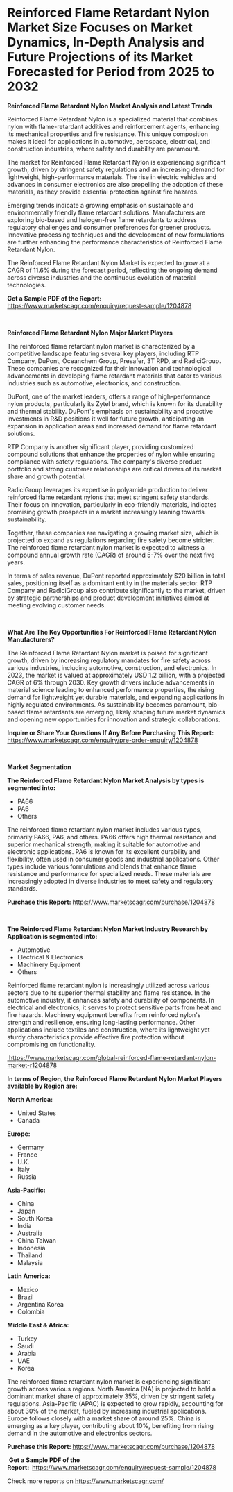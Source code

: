 <p><h1>Reinforced Flame Retardant Nylon Market Size Focuses on Market Dynamics, In-Depth Analysis and Future Projections of its Market Forecasted for Period from 2025 to 2032</h1></p><p><strong>Reinforced Flame Retardant Nylon Market Analysis and Latest Trends</strong></p>
<p><p>Reinforced Flame Retardant Nylon is a specialized material that combines nylon with flame-retardant additives and reinforcement agents, enhancing its mechanical properties and fire resistance. This unique composition makes it ideal for applications in automotive, aerospace, electrical, and construction industries, where safety and durability are paramount. </p><p>The market for Reinforced Flame Retardant Nylon is experiencing significant growth, driven by stringent safety regulations and an increasing demand for lightweight, high-performance materials. The rise in electric vehicles and advances in consumer electronics are also propelling the adoption of these materials, as they provide essential protection against fire hazards. </p><p>Emerging trends indicate a growing emphasis on sustainable and environmentally friendly flame retardant solutions. Manufacturers are exploring bio-based and halogen-free flame retardants to address regulatory challenges and consumer preferences for greener products. Innovative processing techniques and the development of new formulations are further enhancing the performance characteristics of Reinforced Flame Retardant Nylon. </p><p>The Reinforced Flame Retardant Nylon Market is expected to grow at a CAGR of 11.6% during the forecast period, reflecting the ongoing demand across diverse industries and the continuous evolution of material technologies.</p></p>
<p><strong>Get a Sample PDF of the Report:&nbsp;</strong> <a href="https://www.marketscagr.com/enquiry/request-sample/1204878?utm_campaign=2468&utm_medium=2&utm_source=Github&utm_content=ia&utm_term=26032025&utm_id=reinforced-flame-retardant-nylon">https://www.marketscagr.com/enquiry/request-sample/1204878</a></p>
<p>&nbsp;</p>
<p><strong>Reinforced Flame Retardant Nylon Major Market Players</strong></p>
<p><p>The reinforced flame retardant nylon market is characterized by a competitive landscape featuring several key players, including RTP Company, DuPont, Oceanchem Group, Presafer, 3T RPD, and RadiciGroup. These companies are recognized for their innovation and technological advancements in developing flame retardant materials that cater to various industries such as automotive, electronics, and construction.</p><p>DuPont, one of the market leaders, offers a range of high-performance nylon products, particularly its Zytel brand, which is known for its durability and thermal stability. DuPont's emphasis on sustainability and proactive investments in R&D positions it well for future growth, anticipating an expansion in application areas and increased demand for flame retardant solutions.</p><p>RTP Company is another significant player, providing customized compound solutions that enhance the properties of nylon while ensuring compliance with safety regulations. The company's diverse product portfolio and strong customer relationships are critical drivers of its market share and growth potential.</p><p>RadiciGroup leverages its expertise in polyamide production to deliver reinforced flame retardant nylons that meet stringent safety standards. Their focus on innovation, particularly in eco-friendly materials, indicates promising growth prospects in a market increasingly leaning towards sustainability.</p><p>Together, these companies are navigating a growing market size, which is projected to expand as regulations regarding fire safety become stricter. The reinforced flame retardant nylon market is expected to witness a compound annual growth rate (CAGR) of around 5-7% over the next five years.</p><p>In terms of sales revenue, DuPont reported approximately $20 billion in total sales, positioning itself as a dominant entity in the materials sector. RTP Company and RadiciGroup also contribute significantly to the market, driven by strategic partnerships and product development initiatives aimed at meeting evolving customer needs.</p></p>
<p>&nbsp;</p>
<p><strong>What Are The Key Opportunities For Reinforced Flame Retardant Nylon Manufacturers?</strong></p>
<p><p>The Reinforced Flame Retardant Nylon market is poised for significant growth, driven by increasing regulatory mandates for fire safety across various industries, including automotive, construction, and electronics. In 2023, the market is valued at approximately USD 1.2 billion, with a projected CAGR of 6% through 2030. Key growth drivers include advancements in material science leading to enhanced performance properties, the rising demand for lightweight yet durable materials, and expanding applications in highly regulated environments. As sustainability becomes paramount, bio-based flame retardants are emerging, likely shaping future market dynamics and opening new opportunities for innovation and strategic collaborations.</p></p>
<p><strong>Inquire or Share Your Questions If Any Before Purchasing This Report:</strong> <a href="https://www.marketscagr.com/enquiry/pre-order-enquiry/1204878?utm_campaign=2468&utm_medium=2&utm_source=Github&utm_content=ia&utm_term=26032025&utm_id=reinforced-flame-retardant-nylon">https://www.marketscagr.com/enquiry/pre-order-enquiry/1204878</a></p>
<p>&nbsp;</p>
<p><strong>Market Segmentation</strong></p>
<p><strong>The Reinforced Flame Retardant Nylon Market Analysis by types is segmented into:</strong></p>
<p><ul><li>PA66</li><li>PA6</li><li>Others</li></ul></p>
<p><p>The reinforced flame retardant nylon market includes various types, primarily PA66, PA6, and others. PA66 offers high thermal resistance and superior mechanical strength, making it suitable for automotive and electronic applications. PA6 is known for its excellent durability and flexibility, often used in consumer goods and industrial applications. Other types include various formulations and blends that enhance flame resistance and performance for specialized needs. These materials are increasingly adopted in diverse industries to meet safety and regulatory standards.</p></p>
<p><strong>Purchase this Report:&nbsp;</strong><a href="https://www.marketscagr.com/purchase/1204878?utm_campaign=2468&utm_medium=2&utm_source=Github&utm_content=ia&utm_term=26032025&utm_id=reinforced-flame-retardant-nylon">https://www.marketscagr.com/purchase/1204878</a></p>
<p>&nbsp;</p>
<p><strong>The Reinforced Flame Retardant Nylon Market Industry Research by Application is segmented into:</strong></p>
<p><ul><li>Automotive</li><li>Electrical & Electronics</li><li>Machinery Equipment</li><li>Others</li></ul></p>
<p><p>Reinforced flame retardant nylon is increasingly utilized across various sectors due to its superior thermal stability and flame resistance. In the automotive industry, it enhances safety and durability of components. In electrical and electronics, it serves to protect sensitive parts from heat and fire hazards. Machinery equipment benefits from reinforced nylon's strength and resilience, ensuring long-lasting performance. Other applications include textiles and construction, where its lightweight yet sturdy characteristics provide effective fire protection without compromising on functionality.</p></p>
<p><a href="https://www.marketscagr.com/global-reinforced-flame-retardant-nylon-market-r1204878?utm_campaign=2468&utm_medium=2&utm_source=Github&utm_content=ia&utm_term=26032025&utm_id=reinforced-flame-retardant-nylon">&nbsp;https://www.marketscagr.com/global-reinforced-flame-retardant-nylon-market-r1204878</a></p>
<p><strong>In terms of Region, the Reinforced Flame Retardant Nylon Market Players available by Region are:</strong></p>
<p>
    <p> <strong> North America: </strong>
        <ul>
            <li>United States</li>
            <li>Canada</li>
        </ul>
        </p> 
    <p> <strong> Europe: </strong>
        <ul>
            <li>Germany</li>
            <li>France</li>
            <li>U.K.</li>
            <li>Italy</li>
            <li>Russia</li>
        </ul>
        </p> 
    <p> <strong> Asia-Pacific: </strong>
        <ul>
            <li>China</li>
            <li>Japan</li>
            <li>South Korea</li>
            <li>India</li>
            <li>Australia</li>
            <li>China Taiwan</li>
            <li>Indonesia</li>
            <li>Thailand</li>
            <li>Malaysia</li>
        </ul>
        </p> 
    <p> <strong> Latin America: </strong>
        <ul>
            <li>Mexico</li>
            <li>Brazil</li>
            <li>Argentina Korea</li>
            <li>Colombia</li>
        </ul>
        </p> 
    <p> <strong> Middle East & Africa: </strong>
        <ul>
            <li>Turkey</li>
            <li>Saudi</li>
            <li>Arabia</li>
            <li>UAE</li>
            <li>Korea</li>
        </ul>
    </p>
    </p>
<p><p>The reinforced flame retardant nylon market is experiencing significant growth across various regions. North America (NA) is projected to hold a dominant market share of approximately 35%, driven by stringent safety regulations. Asia-Pacific (APAC) is expected to grow rapidly, accounting for about 30% of the market, fueled by increasing industrial applications. Europe follows closely with a market share of around 25%. China is emerging as a key player, contributing about 10%, benefiting from rising demand in the automotive and electronics sectors.</p></p>
<p><strong>Purchase this Report: </strong><a href="https://www.marketscagr.com/purchase/1204878?utm_campaign=2468&utm_medium=2&utm_source=Github&utm_content=ia&utm_term=26032025&utm_id=reinforced-flame-retardant-nylon">https://www.marketscagr.com/purchase/1204878</a></p>
<p>&nbsp;<strong>Get a Sample PDF of the Report:&nbsp;&nbsp;</strong><a href="https://www.marketscagr.com/enquiry/request-sample/1204878?utm_campaign=2468&utm_medium=2&utm_source=Github&utm_content=ia&utm_term=26032025&utm_id=reinforced-flame-retardant-nylon">https://www.marketscagr.com/enquiry/request-sample/1204878</a></p>
<p><strong></strong></p>
<p>Check more reports on <a href="https://www.marketscagr.com/?utm_campaign=2468&utm_medium=2&utm_source=Github&utm_content=ia&utm_term=26032025&utm_id=reinforced-flame-retardant-nylon">https://www.marketscagr.com/</a></p>